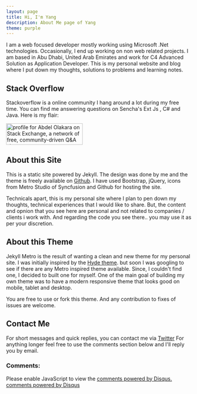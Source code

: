 ```yaml
---
layout: page
title: Hi, I'm Yang
description: About Me page of Yang
theme: purple
---
```


I am a web focused developer mostly working using Microsoft .Net technologies. Occasionally, I end up working on non web related projects. I am based in Abu Dhabi, United Arab Emirates and work for C4 Advanced Solution as Application Developer.
This is my personal website and blog where I put down my thoughts, solutions to problems and learning notes.

## Stack Overflow

Stackoverflow is a online community I hang around a lot during my free time. You can find me answering questions on Sencha's Ext Js , C# and Java. Here is my flair:

<a href="http://stackexchange.com/users/62487">
<img src="http://stackexchange.com/users/flair/62487.png?theme=clean" width="208" height="58" alt="profile for Abdel Olakara on Stack Exchange, a network of free, community-driven Q&amp;A sites" title="profile for Abdel Olakara on Stack Exchange, a network of free, community-driven Q&amp;A sites">
</a>


## About this Site

This is a static site powered by Jekyll. The design was done by me and the theme is freely available on [Github](https://github.com/olakara/JekyllMetro). I have used Bootstrap, jQuery, icons from Metro Studio of Syncfusion and Github for hosting the site.

Technicals apart, this is my personal site where I plan to pen down my thoughts, technical experiences that I would like to share. But, the content and opnion that you see here are personal and not related to companies / clients i work with. And regarding the code you see there.. you may use it as per your discretion.

## About this Theme

Jekyll Metro is the result of wanting a clean and new theme for my personal site. I was initially inspired by the [Hyde theme](https://github.com/poole/hyde). but soon I was googling to see if there are any Metro inspired theme available.
Since, I couldn't find one, I decided to built one for myself. One of the main goal of building my own theme was to have a modern responsive theme that looks good on mobile, tablet and desktop.

You are free to use or fork this theme. And any contribution to fixes of issues are welcome.

## Contact Me

For short messages and quick replies, you can contact me via [Twitter](http://twitter.com/olakara) For anything longer feel free to use the comments section below and I'll reply you by email.

### Comments:

<div id="disqus_thread"></div>
<script type="text/javascript">
  /* * * CONFIGURATION VARIABLES: EDIT BEFORE PASTING INTO YOUR WEBPAGE * * */
  var disqus_shortname = '{{site.disqushandler}}';

  /* * * DON'T EDIT BELOW THIS LINE * * */
  (function() {
      var dsq = document.createElement('script'); dsq.type = 'text/javascript'; dsq.async = true;
      dsq.src = '//' + disqus_shortname + '.disqus.com/embed.js';
      (document.getElementsByTagName('head')[0] || document.getElementsByTagName('body')[0]).appendChild(dsq);
  })();
</script>
<noscript>Please enable JavaScript to view the <a href="http://disqus.com/?ref_noscript">comments powered by Disqus.</a></noscript>
<a href="http://disqus.com" class="dsq-brlink">comments powered by <span class="logo-disqus">Disqus</span></a>

<script src="https://txtpen.com/embed.js?site={{site.txtpenhandler}}" />
